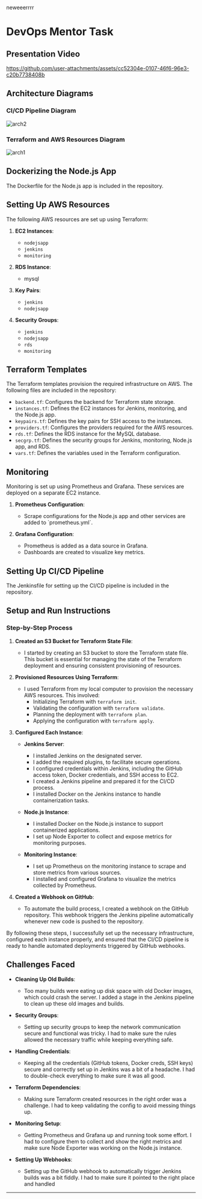 neweeerrrr
# DevOps Mentor Task

## Presentation Video

https://github.com/user-attachments/assets/cc52304e-0107-46f6-96e3-c20b7738408b

## Architecture Diagrams

### CI/CD Pipeline Diagram

![arch2](https://github.com/user-attachments/assets/84e7501b-e925-455c-8674-6e343225fd68)

### Terraform and AWS Resources Diagram

![arch1](https://github.com/user-attachments/assets/71f63fb4-f611-459e-93bb-6cd232a5771a)

## Dockerizing the Node.js App

The Dockerfile for the Node.js app is included in the repository.

## Setting Up AWS Resources

The following AWS resources are set up using Terraform:

1. **EC2 Instances**:
   - `nodejsapp`
   - `jenkins`
   - `monitoring`

2. **RDS Instance**:
   - mysql
 
3. **Key Pairs**:
   - `jenkins`
   - `nodejsapp`

4. **Security Groups**:
   - `jenkins`
   - `nodejsapp`
   - `rds`
   - `monitoring`
  
## Terraform Templates

The Terraform templates provision the required infrastructure on AWS. The following files are included in the repository:

- `backend.tf`: Configures the backend for Terraform state storage.
- `instances.tf`: Defines the EC2 instances for Jenkins, monitoring, and the Node.js app.
- `keypairs.tf`: Defines the key pairs for SSH access to the instances.
- `providers.tf`: Configures the providers required for the AWS resources.
- `rds.tf`: Defines the RDS instance for the MySQL database.
- `secgrp.tf`: Defines the security groups for Jenkins, monitoring, Node.js app, and RDS.
- `vars.tf`: Defines the variables used in the Terraform configuration.

## Monitoring

Monitoring is set up using Prometheus and Grafana. These services are deployed on a separate EC2 instance.

1. **Prometheus Configuration**:
   - Scrape configurations for the Node.js app and other services are added to \`prometheus.yml\`.

2. **Grafana Configuration**:
   - Prometheus is added as a data source in Grafana.
   - Dashboards are created to visualize key metrics.

## Setting Up CI/CD Pipeline

The Jenkinsfile for setting up the CI/CD pipeline is included in the repository.  

## Setup and Run Instructions

### Step-by-Step Process

1. **Created an S3 Bucket for Terraform State File**:
   - I started by creating an S3 bucket to store the Terraform state file. This bucket is essential for managing the state of the Terraform deployment and ensuring consistent provisioning of resources.

2. **Provisioned Resources Using Terraform**:
   - I used Terraform from my local computer to provision the necessary AWS resources. This involved:
     - Initializing Terraform with `terraform init`.
     - Validating the configuration with `terraform validate`.
     - Planning the deployment with `terraform plan`.
     - Applying the configuration with `terraform apply`.

3. **Configured Each Instance**:

   - **Jenkins Server**:
     - I installed Jenkins on the designated server.
     - I added the required plugins, to facilitate secure operations.
     - I configured credentials within Jenkins, including the GitHub access token, Docker credentials, and SSH access to EC2.
     - I created a Jenkins pipeline and prepared it for the CI/CD process.
     - I installed Docker on the Jenkins instance to handle containerization tasks.

   - **Node.js Instance**:
     - I installed Docker on the Node.js instance to support containerized applications.
     - I set up Node Exporter to collect and expose metrics for monitoring purposes.

   - **Monitoring Instance**:
     - I set up Prometheus on the monitoring instance to scrape and store metrics from various sources.
     - I installed and configured Grafana to visualize the metrics collected by Prometheus.

4. **Created a Webhook on GitHub**:
   - To automate the build process, I created a webhook on the GitHub repository. This webhook triggers the Jenkins pipeline automatically whenever new code is pushed to the repository.

By following these steps, I successfully set up the necessary infrastructure, configured each instance properly, and ensured that the CI/CD pipeline is ready to handle automated deployments triggered by GitHub webhooks.

## Challenges Faced

- **Cleaning Up Old Builds**:
  - Too many builds were eating up disk space with old Docker images, which could crash the server. I added a stage in the Jenkins pipeline to clean up these old images and builds.

- **Security Groups**:
  - Setting up security groups to keep the network communication secure and functional was tricky. I had to make sure the rules allowed the necessary traffic while keeping everything safe.

- **Handling Credentials**:
  - Keeping all the credentials (GitHub tokens, Docker creds, SSH keys) secure and correctly set up in Jenkins was a bit of a headache. I had to double-check everything to make sure it was all good.

- **Terraform Dependencies**:
  - Making sure Terraform created resources in the right order was a challenge. I had to keep validating the config to avoid messing things up.

- **Monitoring Setup**:
  - Getting Prometheus and Grafana up and running took some effort. I had to configure them to collect and show the right metrics and make sure Node Exporter was working on the Node.js instance.

- **Setting Up Webhooks**:
  - Setting up the GitHub webhook to automatically trigger Jenkins builds was a bit fiddly. I had to make sure it pointed to the right place and handled 


---
